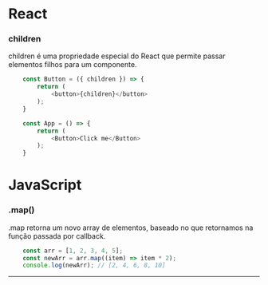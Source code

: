 # React

### children
children é uma propriedade especial do React que permite passar elementos filhos para um componente.
```javascript
    const Button = ({ children }) => {
        return (
            <button>{children}</button>
        );
    }

    const App = () => {
        return (
            <Button>Click me</Button>
        );
    }
```


# JavaScript

### .map()
.map retorna um novo array de elementos, baseado no que retornamos na função passada por callback.
```javascript
    const arr = [1, 2, 3, 4, 5];
    const newArr = arr.map((item) => item * 2);
    console.log(newArr); // [2, 4, 6, 8, 10]
```

---
